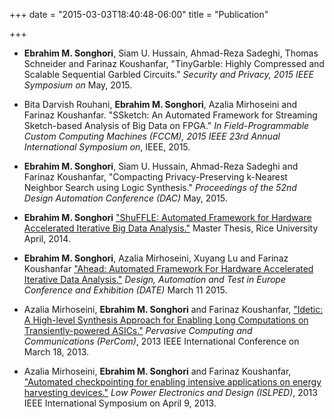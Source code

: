 +++
date = "2015-03-03T18:40:48-06:00"
title = "Publication"

+++


* <b>Ebrahim M. Songhori</b>, Siam U. Hussain, Ahmad-Reza Sadeghi, Thomas Schneider and Farinaz Koushanfar, "TinyGarble: Highly Compressed and Scalable Sequential Garbled Circuits." <i>Security and Privacy, 2015 IEEE Symposium on</i> May, 2015.

* Bita Darvish Rouhani, <b>Ebrahim M. Songhori</b>, Azalia Mirhoseini and Farinaz Koushanfar.​ "SSketch: An Automated Framework for Streaming Sketch-based Analysis of Big Data on FPGA." ​​<i>In Field-Programmable Custom Computing Machines (FCCM), 201​5 IEEE 2​3rd Annual International Symposium on</i>, IEEE, 201​5​.

* <b>Ebrahim M. Songhori</b>, Siam U. Hussain, Ahmad-Reza Sadeghi and Farinaz Koushanfar, "Compacting Privacy-Preserving k-Nearest Neighbor Search using Logic Synthesis." <i>Proceedings of the 52nd Design Automation Conference (DAC)</i> May, 2015.

<!--more-->

* <b>Ebrahim M. Songhori</b> ["ShuFFLE: Automated Framework for Hardware Accelerated Iterative Big Data Analysis."](/file/ms-thesis.pdf) Master Thesis, Rice University April, 2014.

* <b>Ebrahim M. Songhori</b>, Azalia Mirhoseini, Xuyang Lu and Farinaz Koushanfar ["Ahead: Automated Framework For Hardware Accelerated Iterative Data Analysis."](/file/ahead.pdf) <i>Design, Automation and Test in Europe Conference and Exhibition (DATE)</i> March 11 2015.

* Azalia Mirhoseini, <b>Ebrahim M. Songhori</b> and Farinaz Koushanfar, ["Idetic: A High-level Synthesis Approach for Enabling Long Computations on Transiently-powered ASICs."](/file/Idetic.pdf) <i>Pervasive Computing and Communications (PerCom)</i>, 2013 IEEE International Conference on March 18, 2013.

* Azalia Mirhoseini, <b>Ebrahim M. Songhori</b> and Farinaz Koushanfar, ["Automated checkpointing for enabling intensive applications on energy harvesting devices."](/file/automated-check.pdf) <i>Low Power Electronics and Design (ISLPED)</i>, 2013 IEEE International Symposium on April 9, 2013.